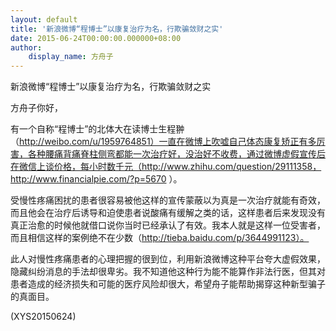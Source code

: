 ```yaml
---
layout: default
title: '新浪微博“程博士”以康复治疗为名，行欺骗敛财之实'
date: 2015-06-24T00:00:00.000000+08:00
author:
    display_name: 方舟子
---
```


新浪微博“程博士”以康复治疗为名，行欺骗敛财之实

方舟子你好，

有一个自称“程博士”的北体大在读博士生程翀 （http://weibo.com/u/1959764851）一直在微博上吹嘘自己体态康复矫正有多厉害，各种腰痛背痛脊柱侧弯都能一次治疗好，没治好不收费，通过微博虚假宣传后在微信上谈价格，每小时数千元（http://www.zhihu.com/question/29111358，http://www.financialpie.com/?p=5670 ）。

受慢性疼痛困扰的患者很容易被他这样的宣传蒙蔽以为真是一次治疗就能有奇效，而且他会在治疗后诱导和迫使患者说酸痛有缓解之类的话，这样患者后来发现没有真正治愈的时候他就借口说你当时已经承认了有效。我本人就是这样一位受害者，而且相信这样的案例绝不在少数（http://tieba.baidu.com/p/3644991123）。

此人对慢性疼痛患者的心理把握的很到位，利用新浪微博这种平台夸大虚假效果，隐藏纠纷消息的手法却很卑劣。我不知道他这种行为能不能算作非法行医，但其对患者造成的经济损失和可能的医疗风险却很大，希望舟子能帮助揭穿这种新型骗子的真面目。

(XYS20150624)


